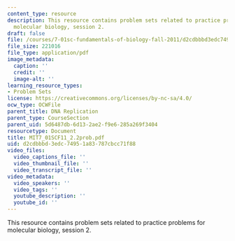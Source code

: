 ```yaml
---
content_type: resource
description: This resource contains problem sets related to practice problems for
  molecular biology, session 2.
draft: false
file: /courses/7-01sc-fundamentals-of-biology-fall-2011/d2cdbbbd3edc74951a83787cbcc71f88_MIT7_01SCF11_2.2prob.pdf
file_size: 221016
file_type: application/pdf
image_metadata:
  caption: ''
  credit: ''
  image-alt: ''
learning_resource_types:
- Problem Sets
license: https://creativecommons.org/licenses/by-nc-sa/4.0/
ocw_type: OCWFile
parent_title: DNA Replication
parent_type: CourseSection
parent_uid: 5d6487db-6d13-2ae2-f9e6-285a269f3404
resourcetype: Document
title: MIT7_01SCF11_2.2prob.pdf
uid: d2cdbbbd-3edc-7495-1a83-787cbcc71f88
video_files:
  video_captions_file: ''
  video_thumbnail_file: ''
  video_transcript_file: ''
video_metadata:
  video_speakers: ''
  video_tags: ''
  youtube_description: ''
  youtube_id: ''
---
```

This resource contains problem sets related to practice problems for molecular biology, session 2.